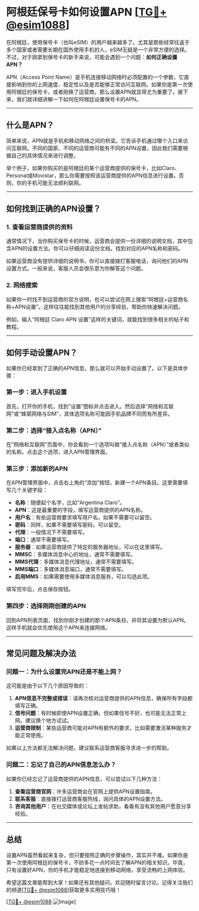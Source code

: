 # 阿根廷保号卡如何设置APN [[TG💪+ @esim1088](https://t.me/s/esim1088)]

在阿根廷，使用保号卡（也叫eSIM）的用户越来越多了。尤其是那些经常往返于多个国家或者需要长期在国外使用手机的人，eSIM无疑是一个非常方便的选择。不过，对于刚拿到保号卡的新手来说，可能会遇到一个问题：**如何正确设置APN？**  

APN（Access Point Name）是手机连接移动网络时必须配置的一个参数，它直接影响到你的上网速度、稳定性以及是否能够正常访问互联网。如果你是第一次使用阿根廷的保号卡，或者刚换了运营商，那么设置APN就显得尤为重要了。接下来，我们就详细讲解一下如何在阿根廷设置保号卡的APN。

---

## 什么是APN？

简单来说，APN就是手机和移动网络之间的桥梁。它告诉手机通过哪个入口来访问互联网。不同的国家、不同的运营商可能有不同的APN设置，因此我们需要根据自己的具体情况来进行调整。

举个例子，如果你购买的是阿根廷的某个运营商提供的保号卡，比如Claro、Personal或Movistar，那么你需要按照该运营商提供的APN信息进行设置。否则，你的手机可能无法顺利联网。

---

## 如何找到正确的APN设置？

### 1. 查看运营商提供的资料

通常情况下，当你购买保号卡的时候，运营商会提供一份详细的说明文档，其中包含APN的设置方法。你可以仔细阅读这份文档，找到对应的APN名称和密码。

如果运营商没有提供详细的说明书，你可以直接拨打客服电话，询问他们的APN设置方式。一般来说，客服人员会很乐意为你解答这个问题。

### 2. 网络搜索

如果你一时找不到运营商的官方说明，也可以尝试在网上搜索“阿根廷+运营商名称+APN设置”。这样往往能找到其他用户的分享经验，帮助你快速解决问题。

例如，输入“阿根廷 Claro APN 设置”这样的关键词，就能找到很多相关的帖子和教程。

---

## 如何手动设置APN？

如果你已经拿到了正确的APN信息，那么就可以开始手动设置了。以下是具体步骤：

### 第一步：进入手机设置

首先，打开你的手机，找到“设置”图标并点击进入。然后选择“网络和互联网”或“蜂窝网络与SIM”，具体选项名称可能因手机品牌不同而有所差异。

### 第二步：选择“接入点名称（APN）”

在“网络和互联网”页面中，你会看到一个选项叫做“接入点名称（APN）”或者类似的名称。点击这个选项，进入APN管理界面。

### 第三步：添加新的APN

在APN管理界面中，点击右上角的“添加”按钮，新建一个APN条目。这里需要填写几个关键字段：

- **名称**：随便起个名字，比如“Argentina Claro”。
- **APN**：这是最重要的字段，填写运营商提供的APN名称。
- **用户名**：有些运营商要求填写用户名，如果不需要可以留空。
- **密码**：同样，如果不需要填写密码，可以留空。
- **代理**：一般情况下不需要填写。
- **端口**：通常不需要填写。
- **服务器**：如果运营商提供了特定的服务器地址，可以在这里填写。
- **MMSC**：多媒体消息中心的地址，通常不需要填写。
- **MMS代理**：多媒体消息代理地址，通常不需要填写。
- **MMS端口**：多媒体消息端口，通常不需要填写。
- **启用MMS**：如果需要使用多媒体消息服务，可以勾选此项。

填写完毕后，点击保存按钮。

### 第四步：选择刚刚创建的APN

回到APN列表页面，找到你刚才创建的那个APN条目，并将其设置为默认APN。这样手机就会优先使用这个APN来连接网络。

---

## 常见问题及解决办法

### 问题一：为什么设置完APN还是不能上网？

这可能是由于以下几个原因导致的：
1. **APN信息不完整或错误**：请再次核对运营商提供的APN信息，确保所有字段都填写正确。
2. **信号问题**：有时候即使APN设置正确，但如果信号不好，也可能无法正常上网。建议换个地方试试。
3. **运营商限制**：某些运营商可能对APN有额外的要求，比如需要激活某种服务才能正常使用。

如果以上方法都无法解决问题，建议联系运营商客服寻求进一步的帮助。

### 问题二：忘记了自己的APN信息怎么办？

如果你已经忘记了运营商提供的APN信息，可以尝试以下几种方法：
1. **查看运营商官网**：许多运营商会在官网上提供APN设置指南。
2. **联系客服**：直接拨打运营商客服热线，询问具体的APN设置方法。
3. **咨询其他用户**：在社交媒体或论坛上发帖求助，看看有没有其他用户愿意分享经验。

---

## 总结

设置APN虽然看起来复杂，但只要按照正确的步骤操作，其实并不难。如果你是第一次使用阿根廷的保号卡，不妨多花一点时间去了解APN的相关知识。毕竟，只有设置好APN，你的手机才能稳定地连接到移动网络，享受流畅的上网体验。

希望这篇文章能帮到大家！如果还有其他疑问，欢迎随时留言讨论。记得关注我们的频道[[TG💪+ @esim1088](https://t.me/s/esim1088)]获取更多实用技巧哦！

[[TG💪+ @esim1088](https://t.me/s/esim1088) ![Image](https://i.postimg.cc/4NQfJmqS/Snipaste-2025-05-13-00-14-12.png)]